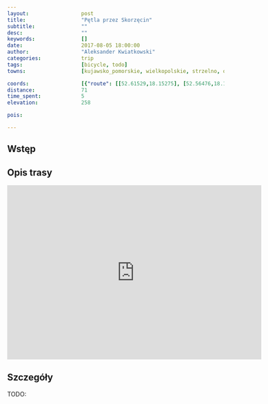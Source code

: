 ```yaml
---
layout:                 post
title:                  "Pętla przez Skorzęcin"
subtitle:               ""
desc:                   ""
keywords:               []
date:                   2017-08-05 18:00:00
author:                 "Aleksander Kwiatkowski"
categories:             trip
tags:                   [bicycle, todo]
towns:                  [kujawsko_pomorskie, wielkopolskie, strzelno, orchowo, powidz, witkowo, trzemeszno, mogilno]

coords:                 [{"route": [[52.61529,18.15275], [52.56476,18.10486], [52.54362,18.08280], [52.53506,18.08349], [52.50869,18.05576], [52.49777,18.02169], [52.50153,18.01508], [52.49395,17.97525], [52.49761,17.94727], [52.49380,17.92848], [52.46086,17.90985], [52.46426,17.87955], [52.46850,17.86445], [52.46222,17.85912], [52.46217,17.85432], [52.48037,17.84453], [52.48361,17.83269], [52.49443,17.83346], [52.50148,17.84359], [52.51470,17.82651], [52.52143,17.84428], [52.53679,17.83741], [52.54770,17.84342], [52.54754,17.89629], [52.55892,17.93955], [52.56596,17.93998], [52.57874,17.98444], [52.57994,17.99903], [52.60074,18.03190], [52.59386,18.07284], [52.61383,18.13558], [52.61482,18.15266]], "type": "bicycle"}]
distance:               71
time_spent:             5
elevation:              258  

pois:

---
```



Wstęp
-----

Opis trasy
----------

<iframe height='405' width='590' frameborder='0' allowtransparency='true' scrolling='no' src='https://www.strava.com/activities/1120403006/embed/cb1b919945b2454ef643620f876f15f0c4d7574c'></iframe>

Szczegóły
---------

TODO:
